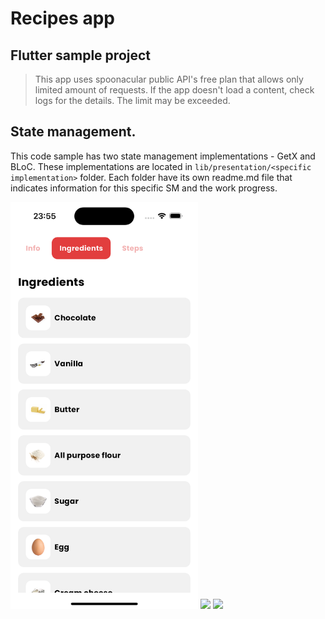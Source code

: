 # Recipes app
## Flutter sample project

> This app uses spoonacular public API's free plan that allows only limited amount of requests. If the app doesn't load a content, check logs for the details. The limit may be exceeded.

## State management.

This code sample has two state management implementations - GetX and BLoC. 
These implementations are located in `lib/presentation/<specific implementation>` folder. Each folder have its own readme.md file that indicates information for this specific SM and the work progress.

<img src="readme_img/simulator_screenshot_0FA83F5F-A2B7-4285-8790-08A4AF7BDA62.png" width="300">
<img src="/Users/mansurnasaev/Super/mancj/flutter_sample_app/readme_img/simulator_screenshot_0FA83F5F-A2B7-4285-8790-08A4AF7BDA62.png" width="300">
<img src="/Users/mansurnasaev/Super/mancj/flutter_sample_app/readme_img/simulator_screenshot_93A58607-A3DA-4A17-A383-FBACFDB0DD91.png" width="300">